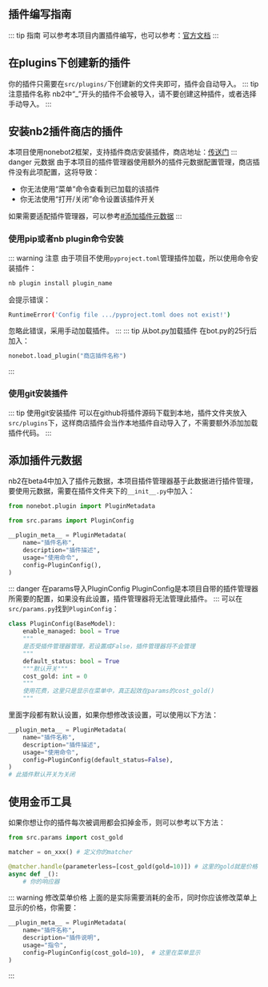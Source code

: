 ## 插件编写指南
::: tip 指南
可以参考本项目内置插件编写，也可以参考：[官方文档](https://v2.nonebot.dev/docs/tutorial/plugin/introduction)
:::
## 在plugins下创建新的插件
你的插件只需要在``src/plugins/``下创建新的文件夹即可，插件会自动导入。
::: tip 注意插件名称
nb2中“_”开头的插件不会被导入，请不要创建这种插件，或者选择手动导入。
:::
## 安装nb2插件商店的插件
本项目使用nonebot2框架，支持插件商店安装插件，商店地址：[传送门](https://v2.nonebot.dev/store)
::: danger 元数据
由于本项目的插件管理器使用额外的插件元数据配置管理，商店插件没有此项配置，这将导致：
 - 你无法使用“菜单”命令查看到已加载的该插件
 - 你无法使用“打开/关闭”命令设置该插件开关

如果需要适配插件管理器，可以参考[#添加插件元数据](#添加插件元数据)
:::
### 使用pip或者nb plugin命令安装
::: warning 注意
由于项目不使用``pyproject.toml``管理插件加载，所以使用命令安装插件：
``` bash
nb plugin install plugin_name
```
会提示错误：
``` bash
RuntimeError('Config file .../pyproject.toml does not exist!')
```
忽略此错误，采用手动加载插件。
:::
::: tip 从bot.py加载插件
在bot.py的25行后加入：
``` python
nonebot.load_plugin("商店插件名称")
```
:::
### 使用git安装插件
::: tip 使用git安装插件
可以在github将插件源码下载到本地，插件文件夹放入``src/plugins``下，这样商店插件会当作本地插件自动导入了，不需要额外添加加载插件代码。
:::
## 添加插件元数据
nb2在beta4中加入了插件元数据，本项目插件管理器基于此数据进行插件管理，要使用元数据，需要在插件文件夹下的``__init__.py``中加入：
```python
from nonebot.plugin import PluginMetadata

from src.params import PluginConfig

__plugin_meta__ = PluginMetadata(
    name="插件名称",
    description="插件描述",
    usage="使用命令",
    config=PluginConfig(),
)
```
::: danger 在params导入PluginConfig
PluginConfig是本项目自带的插件管理器所需要的配置，如果没有此设置，插件管理器将无法管理此插件。
:::
可以在``src/params.py``找到``PluginConfig``：
```python
class PluginConfig(BaseModel):
    enable_managed: bool = True
    """
    是否受插件管理器管理，若设置成False，插件管理器将不会管理
    """
    default_status: bool = True
    """默认开关"""
    cost_gold: int = 0
    """
    使用花费，这里只是显示在菜单中，真正起效在params的cost_gold()
    """
```
里面字段都有默认设置，如果你想修改该设置，可以使用以下方法：
```python
__plugin_meta__ = PluginMetadata(
    name="插件名称",
    description="插件描述",
    usage="使用命令",
    config=PluginConfig(default_status=False),
)
# 此插件默认开关为关闭
```
## 使用金币工具
如果你想让你的插件每次被调用都会扣掉金币，则可以参考以下方法：
```python
from src.params import cost_gold

matcher = on_xxx() # 定义你的matcher

@matcher.handle(parameterless=[cost_gold(gold=10)]) # 这里的gold就是价格
async def _():
    # 你的响应器
```
::: warning 修改菜单价格
上面的是实际需要消耗的金币，同时你应该修改菜单上显示的价格，你需要：
```python
__plugin_meta__ = PluginMetadata(
    name="插件名称",
    description="插件说明",
    usage="指令",
    config=PluginConfig(cost_gold=10),  # 这里在菜单显示
)
```
:::
